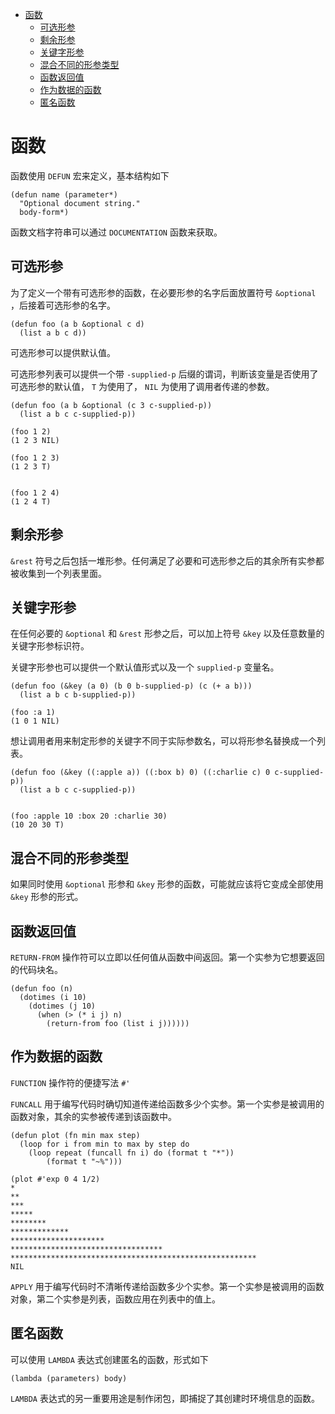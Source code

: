 - [函数](#sec-1)
  - [可选形参](#sec-1-1)
  - [剩余形参](#sec-1-2)
  - [关键字形参](#sec-1-3)
  - [混合不同的形参类型](#sec-1-4)
  - [函数返回值](#sec-1-5)
  - [作为数据的函数](#sec-1-6)
  - [匿名函数](#sec-1-7)

# 函数<a id="sec-1"></a>

函数使用 `DEFUN` 宏来定义，基本结构如下

```common-lisp
(defun name (parameter*)
  "Optional document string."
  body-form*)
```

函数文档字符串可以通过 `DOCUMENTATION` 函数来获取。

## 可选形参<a id="sec-1-1"></a>

为了定义一个带有可选形参的函数，在必要形参的名字后面放置符号 `&optional` ，后接着可选形参的名字。

```common-lisp
(defun foo (a b &optional c d)
  (list a b c d))
```

可选形参可以提供默认值。

可选形参列表可以提供一个带 `-supplied-p` 后缀的谓词，判断该变量是否使用了可选形参的默认值， `T` 为使用了， `NIL` 为使用了调用者传递的参数。

```common-lisp
(defun foo (a b &optional (c 3 c-supplied-p))
  (list a b c c-supplied-p))

(foo 1 2)
(1 2 3 NIL)

(foo 1 2 3)
(1 2 3 T)


(foo 1 2 4)
(1 2 4 T)
```

## 剩余形参<a id="sec-1-2"></a>

`&rest` 符号之后包括一堆形参。任何满足了必要和可选形参之后的其余所有实参都被收集到一个列表里面。

## 关键字形参<a id="sec-1-3"></a>

在任何必要的 `&optional` 和 `&rest` 形参之后，可以加上符号 `&key` 以及任意数量的关键字形参标识符。

关键字形参也可以提供一个默认值形式以及一个 `supplied-p` 变量名。

```common-lisp
(defun foo (&key (a 0) (b 0 b-supplied-p) (c (+ a b)))
  (list a b c b-supplied-p))

(foo :a 1)
(1 0 1 NIL)
```

想让调用者用来制定形参的关键字不同于实际参数名，可以将形参名替换成一个列表。

```common-lisp
(defun foo (&key ((:apple a)) ((:box b) 0) ((:charlie c) 0 c-supplied-p))
  (list a b c c-supplied-p))


(foo :apple 10 :box 20 :charlie 30)
(10 20 30 T)
```

## 混合不同的形参类型<a id="sec-1-4"></a>

如果同时使用 `&optional` 形参和 `&key` 形参的函数，可能就应该将它变成全部使用 `&key` 形参的形式。

## 函数返回值<a id="sec-1-5"></a>

`RETURN-FROM` 操作符可以立即以任何值从函数中间返回。第一个实参为它想要返回的代码块名。

```common-lisp
(defun foo (n)
  (dotimes (i 10)
    (dotimes (j 10)
      (when (> (* i j) n)
        (return-from foo (list i j))))))
```

## 作为数据的函数<a id="sec-1-6"></a>

`FUNCTION` 操作符的便捷写法 `#'`

`FUNCALL` 用于编写代码时确切知道传递给函数多少个实参。第一个实参是被调用的函数对象，其余的实参被传递到该函数中。

```common-lisp
(defun plot (fn min max step)
  (loop for i from min to max by step do
    (loop repeat (funcall fn i) do (format t "*"))
        (format t "~%")))

(plot #'exp 0 4 1/2)
*
**
***
*****
********
*************
*********************
**********************************
*******************************************************
NIL
```

`APPLY` 用于编写代码时不清晰传递给函数多少个实参。第一个实参是被调用的函数对象，第二个实参是列表，函数应用在列表中的值上。

## 匿名函数<a id="sec-1-7"></a>

可以使用 `LAMBDA` 表达式创建匿名的函数，形式如下

```common-lisp
(lambda (parameters) body)
```

`LAMBDA` 表达式的另一重要用途是制作闭包，即捕捉了其创建时环境信息的函数。
